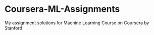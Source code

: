 # Coursera-ML-Assignments
My assignment solutions for Machine Learning Course on Coursera by Stanford
